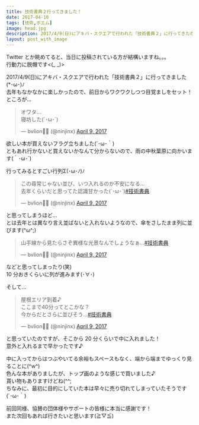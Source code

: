 ```yaml
---
title: 技術書典２行ってきました！
date: 2017-04-10
tags: [技術,ポエム]
image: head.jpg
description: 2017/4/9(日)にアキバ・スクエアで行われた「技術書典２」に行ってきたので、その個人的レポートです(*･ω･)ﾉ
layout: post_with_image
---
```


Twitter とか眺めてると、当日に投稿されている方が結構いますね。。。  
行動力に脱帽です<(_ _)>

2017/4/9(日)にアキバ・スクエアで行われた「技術書典２」に行ってきました(*･ω･)ﾉ  
去年もなかなかに楽しかったので、前日からワクワクしつつ目覚ましをセット！  
ところが…

<blockquote class="twitter-tweet"><p lang="ja" dir="ltr">オワタ…<br>寝坊した(´･ω･`)</p>&mdash; bvlion🍣🦪 (@ninjinx) <a href="https://twitter.com/ninjinx/status/850880543457595392?ref_src=twsrc%5Etfw">April 9, 2017</a></blockquote> <script async src="https://platform.twitter.com/widgets.js" charset="utf-8"></script>

欲しい本が買えないフラグ立ちました(´･ω･｀)  
ともあれ行かないと買えないかなんて分からないので、雨の中秋葉原に向かいます(｀･ω･´)

行ってみるとすごい行列Σ(･ω･ﾉ)ﾉ

<blockquote class="twitter-tweet"><p lang="ja" dir="ltr">この尋常じゃない並び、いつ入れるのか不安になる…<br>去年くらいだと思ってた認識甘かった(´･ω･`)<a href="https://twitter.com/hashtag/%E6%8A%80%E8%A1%93%E6%9B%B8%E5%85%B8?src=hash&amp;ref_src=twsrc%5Etfw">#技術書典</a></p>&mdash; bvlion🍣🦪 (@ninjinx) <a href="https://twitter.com/ninjinx/status/850902477801013248?ref_src=twsrc%5Etfw">April 9, 2017</a></blockquote> <script async src="https://platform.twitter.com/widgets.js" charset="utf-8"></script>

と思ってしまうほど…  
とは去年とは異なり言え並ばないと入れないようなので、傘をさしたまま列に並びます(^ω^;)

<blockquote class="twitter-tweet"><p lang="ja" dir="ltr">山手線から見たらさぞ異様な光景なんでしょうなぁ…<a href="https://twitter.com/hashtag/%E6%8A%80%E8%A1%93%E6%9B%B8%E5%85%B8?src=hash&amp;ref_src=twsrc%5Etfw">#技術書典</a></p>&mdash; bvlion🍣🦪 (@ninjinx) <a href="https://twitter.com/ninjinx/status/850905521292890112?ref_src=twsrc%5Etfw">April 9, 2017</a></blockquote> <script async src="https://platform.twitter.com/widgets.js" charset="utf-8"></script>

などと思ってしまったり(笑)  
10 分おきくらいに列が進みます(･∀･)

そして…

<blockquote class="twitter-tweet"><p lang="ja" dir="ltr">屋根エリア到着♪<br>ここまで40分ってとこかな？<br>今からだとさらに並びそう…<a href="https://twitter.com/hashtag/%E6%8A%80%E8%A1%93%E6%9B%B8%E5%85%B8?src=hash&amp;ref_src=twsrc%5Etfw">#技術書典</a></p>&mdash; bvlion🍣🦪 (@ninjinx) <a href="https://twitter.com/ninjinx/status/850912107679719425?ref_src=twsrc%5Etfw">April 9, 2017</a></blockquote> <script async src="https://platform.twitter.com/widgets.js" charset="utf-8"></script>

と思っていたのですが、そこから 20 分くらいで中に入れました！  
意外と入れるまで早かったです♪

中に入ってからはつぶやいてる余裕もスペースもなく、端から端までゆっくり見ることに(^w^)  
色んな本がありましたが、トップ画のような感じで買いました♪  
貰い物もありますけどね(^^;  
ちなみに、最初に目的にしていた本は早々に売り切れてしまっていたそうです(´･ω･｀)

前回同様、協賛の団体様やサポートの皆様に本当に感謝です！  
また次回もあれば行きたいと思います(≧▽≦)